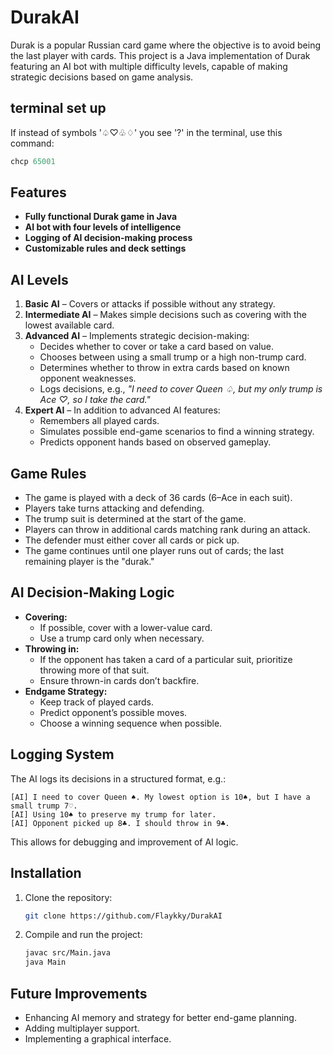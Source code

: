 # DurakAI

Durak is a popular Russian card game where the objective is to avoid being the last player with cards. This project is a Java implementation of Durak featuring an AI bot with multiple difficulty levels, capable of making strategic decisions based on game analysis.


## terminal set up
If instead of symbols '♤♡♧♢' you see '?' in the terminal, use this command:

```powershell
chcp 65001
```


## Features
- **Fully functional Durak game in Java**
- **AI bot with four levels of intelligence**
- **Logging of AI decision-making process**
- **Customizable rules and deck settings**

## AI Levels
1. **Basic AI** – Covers or attacks if possible without any strategy.
2. **Intermediate AI** – Makes simple decisions such as covering with the lowest available card.
3. **Advanced AI** – Implements strategic decision-making:
   - Decides whether to cover or take a card based on value.
   - Chooses between using a small trump or a high non-trump card.
   - Determines whether to throw in extra cards based on known opponent weaknesses.
   - Logs decisions, e.g., _"I need to cover Queen ♤, but my only trump is Ace ♡, so I take the card."_
4. **Expert AI** – In addition to advanced AI features:
   - Remembers all played cards.
   - Simulates possible end-game scenarios to find a winning strategy.
   - Predicts opponent hands based on observed gameplay.

## Game Rules
- The game is played with a deck of 36 cards (6–Ace in each suit).
- Players take turns attacking and defending.
- The trump suit is determined at the start of the game.
- Players can throw in additional cards matching rank during an attack.
- The defender must either cover all cards or pick up.
- The game continues until one player runs out of cards; the last remaining player is the "durak."

## AI Decision-Making Logic
- **Covering:**
  - If possible, cover with a lower-value card.
  - Use a trump card only when necessary.
- **Throwing in:**
  - If the opponent has taken a card of a particular suit, prioritize throwing more of that suit.
  - Ensure thrown-in cards don’t backfire.
- **Endgame Strategy:**
  - Keep track of played cards.
  - Predict opponent’s possible moves.
  - Choose a winning sequence when possible.

## Logging System
The AI logs its decisions in a structured format, e.g.:
```
[AI] I need to cover Queen ♠. My lowest option is 10♠, but I have a small trump 7♡.
[AI] Using 10♠ to preserve my trump for later.
[AI] Opponent picked up 8♣. I should throw in 9♣.
```
This allows for debugging and improvement of AI logic.

## Installation
1. Clone the repository:
   ```sh
   git clone https://github.com/Flaykky/DurakAI
   ```
2. Compile and run the project:
   ```sh
   javac src/Main.java
   java Main
   ```

## Future Improvements
- Enhancing AI memory and strategy for better end-game planning.
- Adding multiplayer support.
- Implementing a graphical interface.

